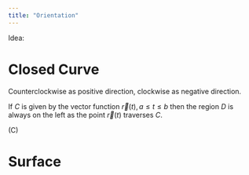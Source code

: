 ```yaml
---
title: "Orientation"
---
```

Idea: 

# Closed Curve
Counterclockwise as positive direction, clockwise as negative direction.

If $C$ is given by the vector function $\vec{r}(t), a\le t\le b$ then the region $D$ is always on the left as the point $\vec{r}(t)$ traverses $C$.

(C)

# Surface